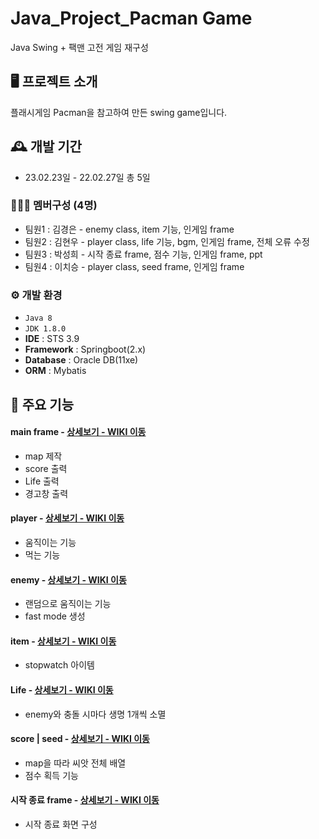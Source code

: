 # Java_Project_Pacman Game
Java Swing + 팩맨 고전 게임 재구성


## 🖥️ 프로젝트 소개
플래시게임 Pacman을 참고하여 만든 swing game입니다.
<br>

## 🕰️ 개발 기간
* 23.02.23일 - 22.02.27일 총 5일

### 🧑‍🤝‍🧑 멤버구성 (4명)
 - 팀원1 : 김경은 - enemy class, item 기능, 인게임 frame
 - 팀원2 : 김현우 - player class, life 기능, bgm, 인게임 frame, 전체 오류 수정
 - 팀원3 : 박성희 - 시작 종료 frame, 점수 기능, 인게임 frame, ppt
 - 팀원4 : 이치승 - player class, seed frame, 인게임 frame

### ⚙️ 개발 환경
- `Java 8`
- `JDK 1.8.0`
- **IDE** : STS 3.9
- **Framework** : Springboot(2.x)
- **Database** : Oracle DB(11xe)
- **ORM** : Mybatis

## 📌 주요 기능
#### main frame - <a href="https://github.com/SeongheePark/PacmanProject/wiki/%EC%A3%BC%EC%9A%94-%EA%B8%B0%EB%8A%A5-%EC%86%8C%EA%B0%9C(Main-Frame)" >상세보기 - WIKI 이동</a>
- map 제작
- score 출력
- Life 출력
- 경고창 출력
#### player - <a href="" >상세보기 - WIKI 이동</a>
- 움직이는 기능
- 먹는 기능
#### enemy - <a href="" >상세보기 - WIKI 이동</a>
- 랜덤으로 움직이는 기능
- fast mode 생성
#### item - <a href="" >상세보기 - WIKI 이동</a>
- stopwatch 아이템
#### Life - <a href="" >상세보기 - WIKI 이동</a>
- enemy와 충돌 시마다 생명 1개씩 소멸
#### score | seed - <a href="" >상세보기 - WIKI 이동</a> 
- map을 따라 씨앗 전체 배열
- 점수 획득 기능
#### 시작 종료 frame - <a href="" >상세보기 - WIKI 이동</a>
- 시작 종료 화면 구성
